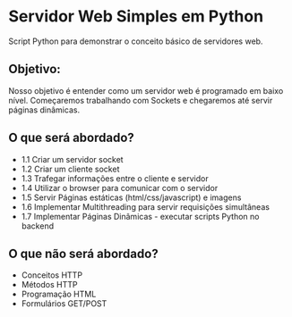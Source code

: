# Servidor Web Simples em Python


Script Python para demonstrar o conceito básico de servidores web.


## Objetivo: 
Nosso objetivo é entender como um servidor web é programado em baixo nível. Começaremos trabalhando com Sockets e chegaremos até servir páginas dinâmicas.

## O que será abordado? ##
* 1.1 Criar um servidor socket
* 1.2 Criar um cliente socket
* 1.3 Trafegar informações entre o cliente e servidor
* 1.4 Utilizar o browser para comunicar com o servidor
* 1.5 Servir Páginas estáticas (html/css/javascript) e imagens
* 1.6 Implementar Multithreading para servir requisições simultâneas
* 1.7 Implementar Páginas Dinâmicas - executar scripts Python no backend

## O que não será abordado? ##
* Conceitos HTTP
* Métodos HTTP
* Programação HTML
* Formulários GET/POST






